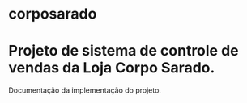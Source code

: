 corposarado
===========

Projeto de sistema de controle de vendas da Loja Corpo Sarado.
===========

Documentação da implementação do projeto.
